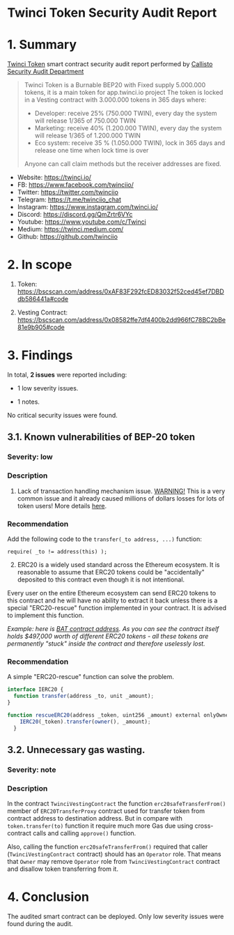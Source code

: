 # Twinci Token Security Audit Report

# 1. Summary

[Twinci Token](https://twinci.io/) smart contract security audit report performed by [Callisto Security Audit Department](https://github.com/EthereumCommonwealth/Auditing)

>
> Twinci Token is a Burnable BEP20 with Fixed supply 5.000.000 tokens, it is a main token for app.twinci.io project
> The token is locked in a Vesting contract with 3.000.000 tokens in 365 days where:
> 
> - Developer: receive 25% (750.000 TWIN), every day the system will release 1/365 of 750.000 TWIN
> - Marketing: receive 40% (1.200.000 TWIN), every day the system will release 1/365 of 1.200.000 TWIN
> - Eco system: receive 35 % (1.050.000 TWIN), lock in 365 days and release one time when lock time is over
>
> Anyone can call claim methods but the receiver addresses are fixed.

- Website: https://twinci.io/ 
- FB: https://www.facebook.com/twinciio/
- Twitter: https://twitter.com/twinciio
- Telegram: https://t.me/twinciio_chat
- Instagram: https://www.instagram.com/twinci.io/
- Discord: https://discord.gg/QmZrtr6VYc
- Youtube: https://www.youtube.com/c/Twinci
- Medium: https://twinci.medium.com/
- Github: https://github.com/twinciio

# 2. In scope

1. Token: https://bscscan.com/address/0xAF83F292fcED83032f52ced45ef7DBDdb586441a#code

2. Vesting Contract: https://bscscan.com/address/0x08582ffe7df4400b2dd966fC78BC2bBe81e9b905#code


# 3. Findings

In total, **2 issues** were reported including:

- 1 low severity issues.

- 1 notes.

No critical security issues were found.

## 3.1. Known vulnerabilities of BEP-20 token

### Severity: low

### Description

1. Lack of transaction handling mechanism issue. [WARNING!](https://gist.github.com/Dexaran/ddb3e89fe64bf2e06ed15fbd5679bd20)  This is a very common issue and it already caused millions of dollars losses for lots of token users! More details [here](https://docs.google.com/document/d/1Feh5sP6oQL1-1NHi-X1dbgT3ch2WdhbXRevDN681Jv4/edit).

### Recommendation

Add the following code to the `transfer(_to address, ...)` function:

```
require( _to != address(this) );

```

2. ERC20 is a widely used standard across the Ethereum ecosystem. It is reasonable to assume that ERC20 tokens could be "accidentally" deposited to this contract even though it is not intentional.

Every user on the entire Ethereum ecosystem can send ERC20 tokens to this contract and he will have no ability to extract it back unless there is a special "ERC20-rescue" function implemented in your contract. It is advised to implement this function.

*Example: here is [BAT contract address](https://etherscan.io/address/0x0d8775f648430679a709e98d2b0cb6250d2887ef). As you can see the contract itself holds $497,000 worth of different ERC20 tokens - all these tokens are permanently "stuck" inside the contract and therefore uselessly lost.*

### Recommendation

A simple "ERC20-rescue" function can solve the problem.

```js
interface IERC20 {
  function transfer(address _to, unit _amount);
}

function rescueERC20(address _token, uint256 _amount) external onlyOwner {
    IERC20(_token).transfer(owner(), _amount);
  }
```

## 3.2. Unnecessary gas wasting.

### Severity: note

### Description

In the contract `TwinciVestingContract` the function `erc20safeTransferFrom()` member of `ERC20TransferProxy` contract used for transfer token from contract address to destination address. But in compare with `token.transfer(to)` function it require much more Gas due using cross-contract calls and calling `approve()` function. 

Also, calling the function `erc20safeTransferFrom()` required that caller (`TwinciVestingContract` contract) should has an `Operator` role. That means that `Owner` may remove `Operator` role from `TwinciVestingContract` contract and disallow token transferring from it.


# 4. Conclusion

The audited smart contract can be deployed. Only low severity issues were found during the audit.




